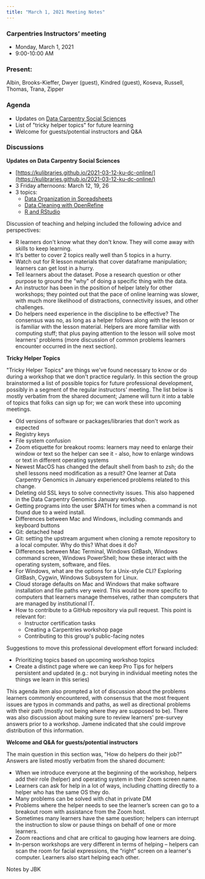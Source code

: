 ```yaml
---
title: "March 1, 2021 Meeting Notes"
---
```

### Carpentries Instructors’ meeting
- Monday, March 1, 2021
- 9:00-10:00 AM

### Present:
Albin, Brooks-Kieffer, Dwyer (guest), Kindred (guest), Koseva, Russell, Thomas, Trana, Zipper

### Agenda
- Updates on [Data Carpentry Social Sciences](https://kulibraries.github.io/2021-03-12-ku-dc-online/)
- List of "tricky helper topics" for future learning
- Welcome for guests/potential instructors and Q&A

### Discussions

**Updates on Data Carpentry Social Sciences**

- [https://kulibraries.github.io/2021-03-12-ku-dc-online/](https://kulibraries.github.io/2021-03-12-ku-dc-online/)
- 3 Friday afternoons: March 12, 19, 26
- 3 topics:
  - [Data Organization in Spreadsheets](https://datacarpentry.org/spreadsheets-socialsci/)
  - [Data Cleaning with OpenRefine](https://datacarpentry.org/openrefine-socialsci/)
  - [R and RStudio](https://datacarpentry.org/r-socialsci/)

Discussion of teaching and helping included the following advice and perspectives:

- R learners don't know what they don't know. They will come away with skills to keep learning.
- It's better to cover 2 topics really well than 5 topics in a hurry.
- Watch out for R lesson materials that cover dataframe manipulation; learners can get lost in a hurry.
- Tell learners about the dataset. Pose a research question or other purpose to ground the "why" of doing a specific thing with the data.
- An instructor has been in the position of helper lately for other workshops; they pointed out that the pace of online learning was slower, with much more likelihood of distractions, connectivity issues, and other challenges.
- Do helpers need experience in the discipline to be effective? The consensus was no, as long as a helper follows along with the lesson or is familiar with the lesson material. Helpers are more familiar with computing stuff; that plus paying attention to the lesson will solve most learners' problems (more discussion of common problems learners encounter occurred in the next section).

**Tricky Helper Topics**

"Tricky Helper Topics" are things we've found necessary to know or do during a workshop that we don't practice regularly. In this section the group brainstormed a list of possible topics for future professional development, possibly in a segment of the regular instructors' meeting. The list below is mostly verbatim from the shared document; Jamene will turn it into a table of topics that folks can sign up for; we can work these into upcoming meetings.

- Old versions of software or packages/libraries that don't work as expected
- Registry keys
- File system confusion
- Zoom etiquette for breakout rooms: learners may need to enlarge their window or text so the helper can see it - also, how to enlarge windows or text in different operating systems
- Newest MacOS has changed the default shell from bash to zsh; do the shell lessons need modification as a result? One learner at Data Carpentry Genomics in January experienced problems related to this change.
- Deleting old SSL keys to solve connectivity issues. This also happened in the Data Carpentry Genomics January workshop.
- Getting programs into the user $PATH for times when a command is not found due to a weird install.
- Differences between Mac and Windows, including commands and keyboard buttons
- Git: detached head
- Git: setting the upstream argument when cloning a remote repository to a local computer. Why do this? What does it do?
- Differences between Mac Terminal, Windows GitBash, Windows command screen, Windows PowerShell; how these interact with the operating system, software, and files.
- For Windows, what are the options for a Unix-style CLI? Exploring GitBash, Cygwin, Windows Subsystem for Linux.
- Cloud storage defaults on Mac and Windows that make software installation and file paths very weird. This would be more specific to computers that learners manage themselves, rather than computers that are managed by institutional IT.
- How to contribute to a GitHub repository via pull request. This point is relevant for:
  - Instructor certification tasks
  - Creating a Carpentries workshop page
  - Contributing to this group's public-facing notes

Suggestions to move this professional development effort forward included:
- Prioritizing topics based on upcoming workshop topics
- Create a distinct page where we can keep Pro Tips for helpers persistent and updated (e.g.: not burying in individual meeting notes the things we learn in this series)

This agenda item also prompted a lot of discussion about the problems learners commonly encountered, with consensus that the most frequent issues are typos in commands and paths, as well as directional problems with their path (mostly not being where they are supposed to be). There was also discussion about making sure to review learners' pre-survey answers prior to a workshop. Jamene indicated that she could improve distribution of this information.

**Welcome and Q&A for guests/potential instructors**

The main question in this section was, "How do helpers do their job?" Answers are listed mostly verbatim from the shared document:

- When we introduce everyone at the beginning of the workshop, helpers add their role (helper) and operating system in their Zoom screen name.
- Learners can ask for help in a lot of ways, including chatting directly to a helper who has the same OS they do.
- Many problems can be solved with chat in private DM
- Problems where the helper needs to see the learner’s screen can go to a breakout room with assistance from the Zoom host.
- Sometimes many learners have the same question; helpers can interrupt the instruction to slow or pause things on behalf of one or more learners.
- Zoom reactions and chat are critical to gauging how learners are doing.
- In-person workshops are very different in terms of helping – helpers can scan the room for facial expressions, the “right” screen on a learner's computer. Learners also start helping each other.


Notes by JBK
